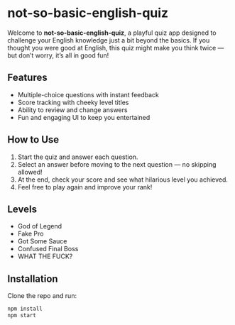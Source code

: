 # not-so-basic-english-quiz

Welcome to **not-so-basic-english-quiz**, a playful quiz app designed to challenge your English knowledge just a bit beyond the basics. If you thought you were good at English, this quiz might make you think twice — but don’t worry, it’s all in good fun!

## Features

- Multiple-choice questions with instant feedback  
- Score tracking with cheeky level titles  
- Ability to review and change answers  
- Fun and engaging UI to keep you entertained

## How to Use

1. Start the quiz and answer each question.  
2. Select an answer before moving to the next question — no skipping allowed!  
3. At the end, check your score and see what hilarious level you achieved.  
4. Feel free to play again and improve your rank!

## Levels

- God of Legend  
- Fake Pro  
- Got Some Sauce  
- Confused Final Boss  
- WHAT THE FUCK?

## Installation

Clone the repo and run:

```bash
npm install
npm start
